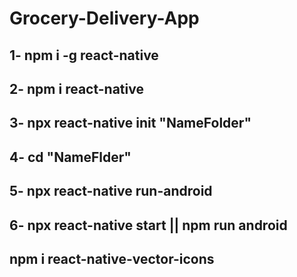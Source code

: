 # Grocery-Delivery-App

## 1- npm i -g react-native

## 2- npm i react-native
 
## 3- npx react-native init "NameFolder"

## 4- cd "NameFlder"

## 5- npx react-native run-android

## 6- npx react-native start || npm run android

## npm i react-native-vector-icons